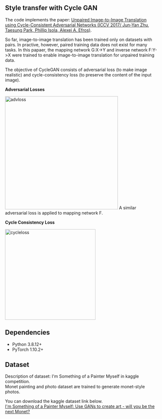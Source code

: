## Style transfer with Cycle GAN
The code implements the paper: [Unpaired Image-to-Image Translation using Cycle-Consistent Adversarial Networks (ICCV 2017/ Jun-Yan Zhu, Taesung Park, Phillip Isola, Alexei A. Efros)](https://arxiv.org/abs/1703.10593).

So far, image-to-image translation has been trained only on datasets with pairs. In practive, however, paired training data does not exist for many tasks.
In this papaer, the mapping network G:X->Y and inverse network F:Y->X were trained to enable image-to-image translation for unpaired training data.

The objective of CycleGAN consists of adversarial loss (to make image realistic) and cycle-consistency loss (to preserve the content of the input image).

**Adversarial Losses**

<img width="372" alt="advloss" src="https://user-images.githubusercontent.com/37526521/155486892-f7af2ae1-12c4-483f-9de9-645ec5f9a401.png">
A similar adversarial loss is applied to mapping network F.


**Cycle Consistency Loss**

<img width="298" alt="cycleloss" src="https://user-images.githubusercontent.com/37526521/155486909-7c84efa4-f753-4864-a2f0-06f65f9b012f.png">

## Dependencies
+ Python 3.8.12+
+ PyTorch 1.10.2+

## Dataset
Description of dataset: I'm Something of a Painter Myself in kaggle competition.  
Monet painting and photo dataset are trained to generate monet-style photos.

You can download the kaggle dataset link below.  
[I'm Something of a Painter Myself: Use GANs to create art - will you be the next Monet?](https://www.kaggle.com/c/gan-getting-started/data)
